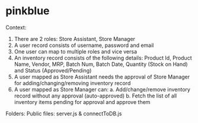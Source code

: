 # pinkblue

Context:
1. There are 2 roles: Store Assistant, Store Manager
2. A user record consists of username, password and email
3. One user can map to multiple roles and vice versa
4. An inventory record consists of the following details: Product Id, Product Name,
Vendor, MRP, Batch Num, Batch Date, Quantity (Stock on Hand) and Status
(Approved/Pending)
5. A user mapped as Store Assistant needs the approval of Store Manager for
adding/changing/removing inventory record
6. A user mapped as Store Manager can:
  a. Add/change/remove inventory record without any approval (auto-approved)
  b. Fetch the list of all inventory items pending for approval and approve them


Folders: Public
files: server.js & connectToDB.js
